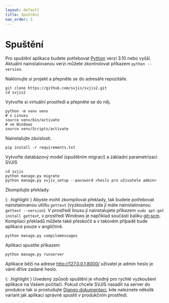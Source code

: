 ```yaml
---
layout: default
title: Spuštění
nav_order: 3
---
```


# Spuštění

Pro spuštění aplikace budete potřebovat [Python](https://www.python.org/downloads/) verzi 3.10 nebo vyšší. Aktuální nainstalovanou verzi můžete zkontrolovat příkazem `python --version`.

Naklonujte si projekt a přepněte se do adresáře repozitáře.

```
git clone https://github.com/svjis/svjis2.git
cd svjis2
```

Vytvořte si virtuální prostředí a přepněte se do něj.

```
python -m venv venv
# v Linuxu
source venv/bin/activate
# ve Windows
source venv/Scripts/activate
```

Nainstalujte závislosti.

```
pip install -r requirements.txt
```

Vytvořte databázový model (spuštěním migrací) a základní parametrizaci SVJIS

```
cd svjis
python manage.py migrate
python manage.py svjis_setup --password <heslo pro uživatele admin>
```

Zkompilujte překlady.

{: .highlight }
Abyste mohli zkompilovat překlady, tak budete potřebovat nainstalovanou utilitu `gettext` (vyzkoušejte zda jí máte nainstalovanou `gettext --version`). V prostředí linuxu jí nainstalujete příkazem `sudo apt-get install gettext`, v prostředí Windows je například součástí balíku [git-scm](https://git-scm.com/downloads). Kompilaci překladů můžete také přeskočit a v takovém případě bude aplikace pouze v angličtině.

```
python manage.py compilemessages
```

Aplikaci spustíte příkazem

```
python manage.py runserver
```

Aplikace běží na adrese http://127.0.0.1:8000/ uživatel je admin heslo je vámi dříve zadané heslo.

{: .highlight }
Uvedený způsob spuštění je vhodný pro rychlé vyzkoušení aplikace na Vašem počítači. Pokud chcete SVJIS nasadit na server do produkce tak si prostudujte [Django dokumentaci](https://docs.djangoproject.com/en/5.0/howto/deployment/), kde naleznete několik variant jak aplikaci správně spustit v produkčním prostředí.

